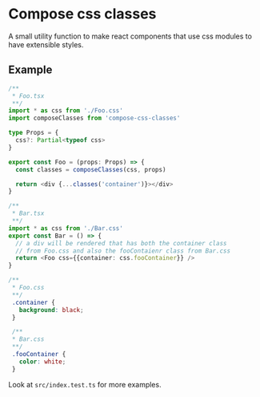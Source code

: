 # Compose css classes

A small utility function to make react components that use css modules to have extensible styles.

## Example

```typescript
/**
 * Foo.tsx
 **/
import * as css from './Foo.css'
import composeClasses from 'compose-css-classes'

type Props = {
  css?: Partial<typeof css>
}

export const Foo = (props: Props) => {
  const classes = composeClasses(css, props)

  return <div {...classes('container')}></div>
}

/**
 * Bar.tsx
 **/
import * as css from './Bar.css'
export const Bar = () => {
  // a div will be rendered that has both the container class
  // from Foo.css and also the fooContaienr class from Bar.css
  return <Foo css={{container: css.fooContainer}} />
}
```

```css
/**
 * Foo.css
 **/
 .container {
   background: black;
 }

 /**
 * Bar.css
 **/
 .fooContainer {
   color: white;
 }
```

Look at `src/index.test.ts` for more examples.